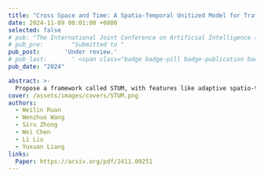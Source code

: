 ```yaml
---
title: "Cross Space and Time: A Spatio-Temporal Unitized Model for Traffic Flow Forecasting"
date: 2024-11-09 00:01:00 +0800
selected: false
# pub: "The International Joint Conference on Artificial Intelligence (IJCAI)"
# pub_pre:        "Submitted to "
pub_post:       'Under review.'
# pub_last:       ' <span class="badge badge-pill badge-publication badge-success">Spotlight</span>'
pub_date: "2024"

abstract: >-
  Propose a framework called STUM, with features like adaptive spatio-temporal modeling, distribution alignment, feature fusion, and modular integration with spatio-temporal graph neural networks, to improve traffic flow prediction with high accuracy and efficiency.
cover: /assets/images/covers/STUM.png
authors:
  - Weilin Ruan
  - Wenzhuo Wang
  - Siru Zhong
  - Wei Chen
  - Li Liu
  - Yuxuan Liang
links:
  Paper: https://arxiv.org/pdf/2411.09251
---
```

